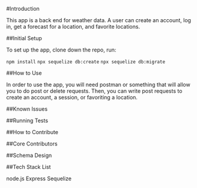 #Introduction

This app is a back end for weather data. A user can create an account, log in, get a forecast for a location, and favorite locations.

##Initial Setup

To set up the app, clone down the repo, run:

`npm install`
`npx sequelize db:create`
`npx sequelize db:migrate`

##How to Use

In order to use the app, you will need postman or something that will allow you to do post or delete requests. Then, you can write post requests to create an account, a session, or favoriting a location.

##Known Issues

##Running Tests

##How to Contribute

##Core Contributors

##Schema Design

##Tech Stack List

node.js
Express
Sequelize
